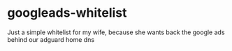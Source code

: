 # googleads-whitelist
Just a simple whitelist for my wife, because she wants back the google ads behind our adguard home dns
